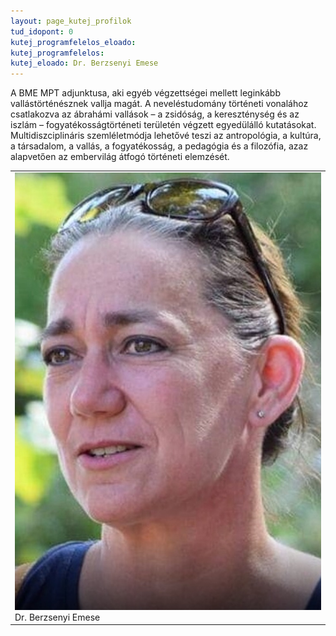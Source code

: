 ```yaml
---
layout: page_kutej_profilok
tud_idopont: 0
kutej_programfelelos_eloado: 
kutej_programfelelos: 
kutej_eloado: Dr. Berzsenyi Emese
---
```

A BME MPT adjunktusa, aki egyéb végzettségei mellett leginkább vallástörténésznek vallja magát. A neveléstudomány történeti vonalához csatlakozva az ábrahámi vallások – a zsidóság, a kereszténység és az iszlám – fogyatékosságtörténeti területén végzett egyedülálló kutatásokat. 
Multidiszciplináris szemléletmódja lehetővé teszi az antropológia, a kultúra, a társadalom, a vallás, a fogyatékosság, a pedagógia és a filozófia, azaz alapvetően az embervilág átfogó történeti elemzését.

 <table class="picture">
<tr>
<td>

<div class="gallery">
    <img src="images/Berzsenyi_Emese.jpeg" max-width="250" max-height="200">
  <div class="desc">Dr. Berzsenyi Emese</div>
</div>

</td>
</tr>
</table>
